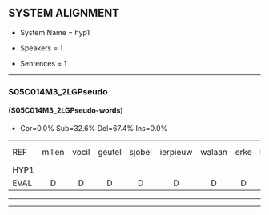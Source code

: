 
## SYSTEM ALIGNMENT

- System Name = hyp1

- Speakers = 1

- Sentences = 1

---

### S05C014M3_2LGPseudo

#### (S05C014M3_2LGPseudo-words)

- Cor=0.0%	Sub=32.6%	Del=67.4%	Ins=0.0%

|  |  |  |  |  |  |  |  |  |  |  |  |  |  |  |  |  |  |  |  |  |  |  |  |  |  |  |  |  |  |  |  |  |  |  |  |  |  |  |  |  |  |  |  |  |  |  |
|:--- |:---:|:---:|:---:|:---:|:---:|:---:|:---:|:---:|:---:|:---:|:---:|:---:|:---:|:---:|:---:|:---:|:---:|:---:|:---:|:---:|:---:|:---:|:---:|:---:|:---:|:---:|:---:|:---:|:---:|:---:|:---:|:---:|:---:|:---:|:---:|:---:|:---:|:---:|:---:|:---:|:---:|:---:|:---:|:---:|:---:|:---:|
| REF | millen | vocil | geutel | sjobel | ierpieuw | walaan | erke | haweel | saarweng | gevicht | eemde | bepoud | orstalk | veten*(vetten) | gefouw | vurpaand | nizung | fiewon | kneurem | vawaai | * | strellen | zwieten | foetbans | * | * | oonste | muider | * | grijnken | schielstaug | prilsood | vloender | milste | veurder | kloeien | ulen | orponk | * | schodig | ijpo | menuur | spreikje | * | hiffreeuw | wooien*(wonen) |
| HYP1 |  |  |  |  |  |  |  |  |  |  |  |  |  |  |  |  |  |  |  |  |  |  |  |  |  |  |  |  |  |  |  | e | de | g | t | in | ren | vaway | en | om | e | a | ode | e | uh | g |
| EVAL | D | D | D | D | D | D | D | D | D | D | D | D | D | D | D | D | D | D | D | D | D | D | D | D | D | D | D | D | D | D | D | S | S | S | S | S | S | S | S | S | S | S | S | S | S | S |
---

---
